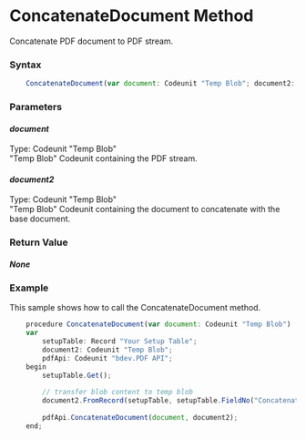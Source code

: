 # ConcatenateDocument Method
Concatenate PDF document to PDF stream.

### Syntax
```javascript
	ConcatenateDocument(var document: Codeunit "Temp Blob"; document2: Codeunit "Temp Blob")
```

### Parameters
#### *document*
Type: Codeunit "Temp Blob"<br/>
"Temp Blob" Codeunit containing the PDF stream.
#### *document2*
Type: Codeunit "Temp Blob"<br/>
"Temp Blob" Codeunit containing the document to concatenate with the base document.

### Return Value
#### *None*

### Example
This sample shows how to call the ConcatenateDocument method.
```javascript
	procedure ConcatenateDocument(var document: Codeunit "Temp Blob")	
	var	
	    setupTable: Record "Your Setup Table";	
	    document2: Codeunit "Temp Blob";	
	    pdfApi: Codeunit "bdev.PDF API";	
	begin	
	    setupTable.Get();	
	
	    // transfer blob content to temp blob	
	    document2.FromRecord(setupTable, setupTable.FieldNo("Concatenate Document"));	
	
	    pdfApi.ConcatenateDocument(document, document2);	
	end;
```
